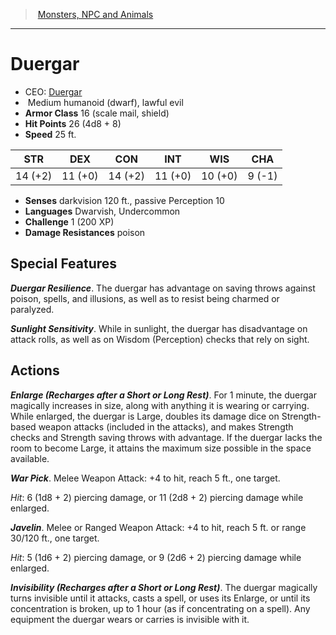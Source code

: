 ﻿---
!MonsterItem
Family: MonsterVO
Type: humanoid (dwarf)
Size: Medium
Alignment: lawful evil
ArmorClass: 16 (scale mail, shield)
HitPoints: 26 (4d8 + 8)
Speed: 25 ft.
Strength: 14 (+2)
Dexterity: 11 (+0)
Constitution: 14 (+2)
Intelligence: 11 (+0)
Wisdom: 10 (+0)
Charisma: ' 9 (-1)'
DamageResistances: poison
Senses: darkvision 120 ft., passive Perception 10
Languages: Dwarvish, Undercommon
Challenge: 1 (200 XP)
Id: monsters_vo.md#duergar
ParentLink: monsters_vo.md#monsters-npc-and-animals
Name: Duergar
ParentName: Monsters, NPC and Animals
NameLevel: 1
AltName: '[Duergar](hd_monsters_duergar.md)'
Attributes:
  Name: Duergar
  Markdown: >+
    # <!--Name-->Duergar<!--/Name-->


    - CEO: <!--AltName-->[Duergar](hd_monsters_duergar.md)<!--/AltName-->

    -  <!--Size-->Medium<!--/Size--> <!--Type-->humanoid (dwarf)<!--/Type-->, <!--Alignment-->lawful evil<!--/Alignment-->

    - **Armor Class** <!--ArmorClass-->16 (scale mail, shield)<!--/ArmorClass-->

    - **Hit Points** <!--HitPoints-->26 (4d8 + 8)<!--/HitPoints-->

    - **Speed** <!--Speed-->25 ft.<!--/Speed-->


    |STR|DEX|CON|INT|WIS|CHA|

    |---|---|---|---|---|---|

    |<!--Strength-->14 (+2)<!--/Strength-->|<!--Dexterity-->11 (+0)<!--/Dexterity-->|<!--Constitution-->14 (+2)<!--/Constitution-->|<!--Intelligence-->11 (+0)<!--/Intelligence-->|<!--Wisdom-->10 (+0)<!--/Wisdom-->|<!--Charisma--> 9 (-1)<!--/Charisma-->|


    - **Senses** <!--Senses-->darkvision 120 ft., passive Perception 10<!--/Senses-->

    - **Languages** <!--Languages-->Dwarvish, Undercommon<!--/Languages-->

    - **Challenge** <!--Challenge-->1 (200 XP)<!--/Challenge-->

    - **Damage Resistances** <!--DamageResistances-->poison<!--/DamageResistances-->


    ## Special Features


    **_Duergar Resilience_**. The duergar has advantage on saving throws against poison, spells, and illusions, as well as to resist being charmed or paralyzed.


    **_Sunlight Sensitivity_**. While in sunlight, the duergar has disadvantage on attack rolls, as well as on Wisdom (Perception) checks that rely on sight.


    ## Actions


    **_Enlarge (Recharges after a Short or Long Rest)_**. For 1 minute, the duergar magically increases in size, along with anything it is wearing or carrying. While enlarged, the duergar is Large, doubles its damage dice on Strength-based weapon attacks (included in the attacks), and makes Strength checks and Strength saving throws with advantage. If the duergar lacks the room to become Large, it attains the maximum size possible in the space available.


    **_War Pick_**. Melee Weapon Attack: +4 to hit, reach 5 ft., one target.


    _Hit_: 6 (1d8 + 2) piercing damage, or 11 (2d8 + 2) piercing damage while enlarged.


    **_Javelin_**. Melee or Ranged Weapon Attack: +4 to hit, reach 5 ft. or range 30/120 ft., one target.


    _Hit_: 5 (1d6 + 2) piercing damage, or 9 (2d6 + 2) piercing damage while enlarged.


    **_Invisibility (Recharges after a Short or Long Rest)_**. The duergar magically turns invisible until it attacks, casts a spell, or uses its Enlarge, or until its concentration is broken, up to 1 hour (as if concentrating on a spell). Any equipment the duergar wears or carries is invisible with it.

  AltName: '[Duergar](hd_monsters_duergar.md)'
  Size: Medium
  Type: humanoid (dwarf)
  Alignment: lawful evil
  ArmorClass: 16 (scale mail, shield)
  HitPoints: 26 (4d8 + 8)
  Speed: 25 ft.
  Strength: 14 (+2)
  Dexterity: 11 (+0)
  Constitution: 14 (+2)
  Intelligence: 11 (+0)
  Wisdom: 10 (+0)
  Charisma: ' 9 (-1)'
  Senses: darkvision 120 ft., passive Perception 10
  Languages: Dwarvish, Undercommon
  Challenge: 1 (200 XP)
  DamageResistances: poison
AttributesDictionary: >+
  Name: Duergar

  Markdown: >+

    # <!--Name-->Duergar<!--/Name-->





    - CEO: <!--AltName-->[Duergar](hd_monsters_duergar.md)<!--/AltName-->



    -  <!--Size-->Medium<!--/Size--> <!--Type-->humanoid (dwarf)<!--/Type-->, <!--Alignment-->lawful evil<!--/Alignment-->



    - **Armor Class** <!--ArmorClass-->16 (scale mail, shield)<!--/ArmorClass-->



    - **Hit Points** <!--HitPoints-->26 (4d8 + 8)<!--/HitPoints-->



    - **Speed** <!--Speed-->25 ft.<!--/Speed-->





    |STR|DEX|CON|INT|WIS|CHA|



    |---|---|---|---|---|---|



    |<!--Strength-->14 (+2)<!--/Strength-->|<!--Dexterity-->11 (+0)<!--/Dexterity-->|<!--Constitution-->14 (+2)<!--/Constitution-->|<!--Intelligence-->11 (+0)<!--/Intelligence-->|<!--Wisdom-->10 (+0)<!--/Wisdom-->|<!--Charisma--> 9 (-1)<!--/Charisma-->|





    - **Senses** <!--Senses-->darkvision 120 ft., passive Perception 10<!--/Senses-->



    - **Languages** <!--Languages-->Dwarvish, Undercommon<!--/Languages-->



    - **Challenge** <!--Challenge-->1 (200 XP)<!--/Challenge-->



    - **Damage Resistances** <!--DamageResistances-->poison<!--/DamageResistances-->





    ## Special Features





    **_Duergar Resilience_**. The duergar has advantage on saving throws against poison, spells, and illusions, as well as to resist being charmed or paralyzed.





    **_Sunlight Sensitivity_**. While in sunlight, the duergar has disadvantage on attack rolls, as well as on Wisdom (Perception) checks that rely on sight.





    ## Actions





    **_Enlarge (Recharges after a Short or Long Rest)_**. For 1 minute, the duergar magically increases in size, along with anything it is wearing or carrying. While enlarged, the duergar is Large, doubles its damage dice on Strength-based weapon attacks (included in the attacks), and makes Strength checks and Strength saving throws with advantage. If the duergar lacks the room to become Large, it attains the maximum size possible in the space available.





    **_War Pick_**. Melee Weapon Attack: +4 to hit, reach 5 ft., one target.





    _Hit_: 6 (1d8 + 2) piercing damage, or 11 (2d8 + 2) piercing damage while enlarged.





    **_Javelin_**. Melee or Ranged Weapon Attack: +4 to hit, reach 5 ft. or range 30/120 ft., one target.





    _Hit_: 5 (1d6 + 2) piercing damage, or 9 (2d6 + 2) piercing damage while enlarged.





    **_Invisibility (Recharges after a Short or Long Rest)_**. The duergar magically turns invisible until it attacks, casts a spell, or uses its Enlarge, or until its concentration is broken, up to 1 hour (as if concentrating on a spell). Any equipment the duergar wears or carries is invisible with it.



  AltName: '[Duergar](hd_monsters_duergar.md)'

  Size: Medium

  Type: humanoid (dwarf)

  Alignment: lawful evil

  ArmorClass: 16 (scale mail, shield)

  HitPoints: 26 (4d8 + 8)

  Speed: 25 ft.

  Strength: 14 (+2)

  Dexterity: 11 (+0)

  Constitution: 14 (+2)

  Intelligence: 11 (+0)

  Wisdom: 10 (+0)

  Charisma: ' 9 (-1)'

  Senses: darkvision 120 ft., passive Perception 10

  Languages: Dwarvish, Undercommon

  Challenge: 1 (200 XP)

  DamageResistances: poison

---
> [Monsters, NPC and Animals](srd_monsters.md)

---

# Duergar

- CEO: [Duergar](hd_monsters_duergar.md)
-  Medium humanoid (dwarf), lawful evil
- **Armor Class** 16 (scale mail, shield)
- **Hit Points** 26 (4d8 + 8)
- **Speed** 25 ft.

|STR|DEX|CON|INT|WIS|CHA|
|---|---|---|---|---|---|
|14 (+2)|11 (+0)|14 (+2)|11 (+0)|10 (+0)| 9 (-1)|

- **Senses** darkvision 120 ft., passive Perception 10
- **Languages** Dwarvish, Undercommon
- **Challenge** 1 (200 XP)
- **Damage Resistances** poison

## Special Features

**_Duergar Resilience_**. The duergar has advantage on saving throws against poison, spells, and illusions, as well as to resist being charmed or paralyzed.

**_Sunlight Sensitivity_**. While in sunlight, the duergar has disadvantage on attack rolls, as well as on Wisdom (Perception) checks that rely on sight.

## Actions

**_Enlarge (Recharges after a Short or Long Rest)_**. For 1 minute, the duergar magically increases in size, along with anything it is wearing or carrying. While enlarged, the duergar is Large, doubles its damage dice on Strength-based weapon attacks (included in the attacks), and makes Strength checks and Strength saving throws with advantage. If the duergar lacks the room to become Large, it attains the maximum size possible in the space available.

**_War Pick_**. Melee Weapon Attack: +4 to hit, reach 5 ft., one target.

_Hit_: 6 (1d8 + 2) piercing damage, or 11 (2d8 + 2) piercing damage while enlarged.

**_Javelin_**. Melee or Ranged Weapon Attack: +4 to hit, reach 5 ft. or range 30/120 ft., one target.

_Hit_: 5 (1d6 + 2) piercing damage, or 9 (2d6 + 2) piercing damage while enlarged.

**_Invisibility (Recharges after a Short or Long Rest)_**. The duergar magically turns invisible until it attacks, casts a spell, or uses its Enlarge, or until its concentration is broken, up to 1 hour (as if concentrating on a spell). Any equipment the duergar wears or carries is invisible with it.

